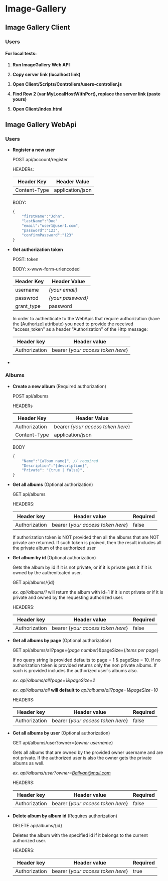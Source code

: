 # Image-Gallery

## Image Gallery Client

### Users

#### For local tests:

1. **Run ImageGallery Web API**

2. **Copy server link (localhost link)**

3. **Open Client/Scripts/Controllers/users-controller.js**

4. **Find Row 2 (var MyLocalHostWithPort), replace the server link (paste yours)**

5. **Open Client/index.html**

## Image Gallery WebApi

### Users

- **Register a new user**

    POST api/account/register

    HEADERs:

    | Header Key | Header Value |
    |---|---|
    | Content-Type | application/json |

    BODY:
    ```js
    {
        "firstName":"John",
        "lastName":"Doe"
        "email":"user1@user1.com",
        "password":"123",
        "confirmPassword":"123"
    }
    ```
- **Get authorization token**

    POST: token

    BODY: x-www-form-urlencoded

    | Header Key | Header Value |
    |---|---|
    | username | *{your emali}* |
    | passwrod | *{your password}* |
    | grant_type | password |

    In order to authenticate to the WebApis that require authorization (have the [Authorize] attribute) you need to provide the received "access_token" as a header "Authorization" of the Http message:

    | Header key | Header value |
    | --- | --- |
    | Authorization | bearer {*your access token here*} |

-

### Albums
    
- **Create a new album** (Required authorization)

    POST api/albums

    HEADERs

    | Header Key | Header Value |
    | --- | --- |
    | Authorization | bearer {*your access token here*} |
    | Content-Type | application/json |

    BODY
    ```js
    {
        "Name":"{album name}", // required
        "Description":"{description}",
        "Private": "{true | false}",
    }
    ```
- **Get all albums** (Optional authorization)

    GET api/albums 

    HEADERS:

    | Header key | Header value | Required |
    | --- | --- | --- |
    | Authorization | bearer {*your access token here*} | false |

    If authorization token is NOT provided then all the albums that are NOT private are returned. If such token is proived, then the result includes all the private album of the authorized user


- **Get album by id** (Optional authorization)
    
    Gets the album by id if it is not private, or if it is private gets it if it is owned by the authenitcated user.
    
    GET api/albums/{id}
    
    *ex. api/albums/1* will return the album with id=1 if it is not private or if it is private and owned by the requesting authorized user.
    
    HEADERS:

    | Header key | Header value | Required |
    | --- | --- | --- |
    | Authorization | bearer {*your access token here*} | false |

- **Get all albums by page** (Optional authorization)

    GET api/albums/all?page={*page number*}&pageSize={*items per page*}

    If no query string is provided defaults to page = 1 & pageSize = 10.
    If no authorization token is provided returns only the non private albums. If such is provided includes the authorized user`s albums also.

    *ex. api/albums/all?page=1&pageSize=2*

    *ex. api/albums/all* **will default to** *api/albums/all?page=1&pageSize=10*

    HEADERS:

    | Header key | Header value | Required |
    | --- | --- | --- |
    | Authorization | bearer {*your access token here*} | false |

- **Get all albums by user** (Optional authorization)
    
    GET api/albums/user?owner={*owner username*}

    Gets all albums that are owned by the provided owner username and are not private. If the authorized user is also the owner gets the private albums as well.

    *ex. api/albums/user?owner=BaiIvan@mail.com*

    HEADERS:

    | Header key | Header value | Required |
    | --- | --- | --- |
    | Authorization | bearer {*your access token here*} | false |

- **Delete album by album id** (Requires authorization)
    
    DELETE api/albums/{id}

    Deletes the album with the specified id if it belongs to the current authorized user.

    HEADERS:

    | Header key | Header value | Required |
    | --- | --- | --- |
    | Authorization | bearer {*your access token here*} | true |